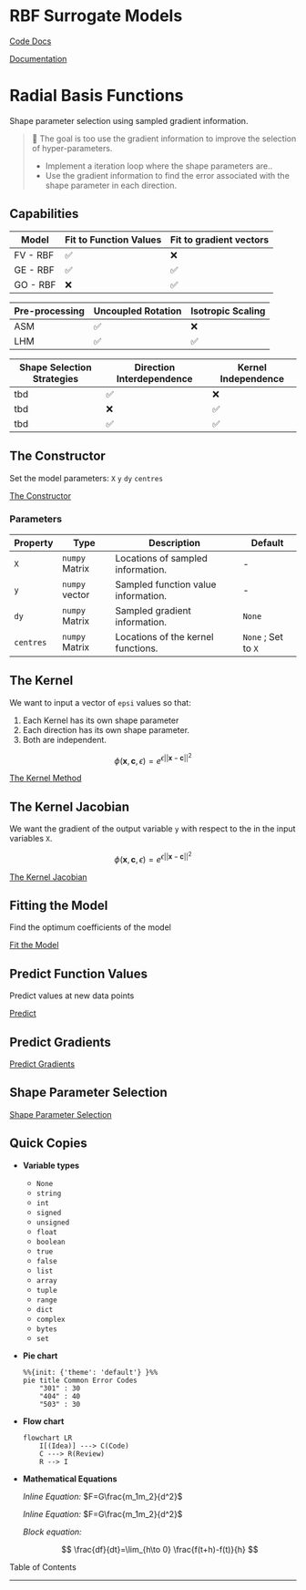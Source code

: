 # RBF Surrogate Models

[Code Docs](Code%20Docs%20867e4dd80a0c4567bff85a8b6d2907cd.csv)

[Documentation](https://www.notion.so/Documentation-ace68552f8e64f459334c0854cd471fb?pvs=21)

# Radial Basis Functions

Shape parameter selection using sampled gradient information.

> 📘 The goal is too use the gradient information to improve the selection of hyper-parameters.
> 
> - Implement a iteration loop where the shape parameters are..
> - Use the gradient information to find the error associated with the shape parameter in each direction.

## Capabilities

| Model | Fit to Function Values | Fit to gradient vectors |
| --- | --- | --- |
| FV - RBF | ✅ | ❌ |
| GE - RBF | ✅ | ✅ |
| GO - RBF | ❌ | ✅ |

| Pre-processing | Uncoupled Rotation | Isotropic Scaling |
| --- | --- | --- |
| ASM | ✅ | ❌ |
| LHM | ✅ | ✅ |

| Shape Selection Strategies | Direction Interdependence | Kernel Independence |
| --- | --- | --- |
| tbd | ✅ | ❌ |
| tbd | ❌ | ✅ |
| tbd | ✅ | ✅ |

## The Constructor

Set the model parameters:   `X` `y` `dy` `centres` 

[The Constructor](https://www.notion.so/The-Constructor-9a0afb14bd4245129b896d3815ce64bb?pvs=21)

### Parameters

| Property | Type | Description | Default |
| --- | --- | --- | --- |
| `X` | `numpy` Matrix | Locations of sampled information. | - |
| `y` | `numpy` vector | Sampled function value information. | - |
| `dy` | `numpy` Matrix | Sampled gradient information. | `None` |
| `centres` | `numpy` Matrix | Locations of the kernel functions. | `None` ; Set to `X` |

## The Kernel

We want to input a vector of `epsi` values so that:

1. Each Kernel has its own shape parameter
2. Each direction has its own shape parameter.
3. Both are independent.

<aside>

$$
\phi(\mathbf{x}, \mathbf{c}, \epsilon) = e^{\epsilon||\mathbf{x} - \mathbf{c}||^2}
$$

</aside>

[The Kernel Method](https://www.notion.so/The-Kernel-Method-63250203e1f5441987e9d0e01ee51b3a?pvs=21)

## The Kernel Jacobian

We want the gradient of the output variable `y` with respect to the in the input variables `X`. 

<aside>

$$
\phi(\mathbf{x}, \mathbf{c}, \epsilon) = e^{\epsilon||\mathbf{x} - \mathbf{c}||^2}
$$

</aside>

[The Kernel Jacobian](https://www.notion.so/The-Kernel-Jacobian-28921d72472c4b0682563411e11ab3c1?pvs=21)

## Fitting the Model

Find the optimum coefficients of the model

[Fit the Model](https://www.notion.so/Fit-the-Model-c7bdb8e0c89c427db1f43ae67eec1c03?pvs=21)

## Predict Function Values

Predict values at new data points

[Predict](https://www.notion.so/Predict-ab2bdd90be6544939564ebe5161a09b4?pvs=21)

## Predict Gradients

[Predict Gradients](https://www.notion.so/Predict-Gradients-f546ca4f725345e5b11e7d1bb1f01fda?pvs=21)

## Shape Parameter Selection

[Shape Parameter Selection](https://www.notion.so/Shape-Parameter-Selection-df91b14f0ef2450ead3610129095b732?pvs=21)

## Quick Copies

- **Variable types**
    - `None`
    - `string`
    - `int`
    - `signed`
    - `unsigned`
    - `float`
    - `boolean`
    - `true`
    - `false`
    - `list`
    - `array`
    - `tuple`
    - `range`
    - `dict`
    - `complex`
    - `bytes`
    - `set`
- **Pie chart**
    
    ```mermaid
    %%{init: {'theme': 'default'} }%%
    pie title Common Error Codes
    	"301" : 30
    	"404" : 40
    	"503" : 30
    ```
    
- **Flow chart**
    
    ```mermaid
    flowchart LR
    	I[(Idea)] ---> C(Code)
    	C ---> R(Review)
    	R --> I
    ```
    
- **Mathematical Equations**
    
    *Inline Equation:* $F=G\frac{m_1m_2}{d^2}$
    
    *Inline Equation:* $F=G\frac{m_1m_2}{d^2}$
    
    *Block equation:*
    
    $$
    \frac{df}{dt}=\lim_{h\to 0} \frac{f(t+h)-f(t)}{h}
    $$
    

Table of Contents

---